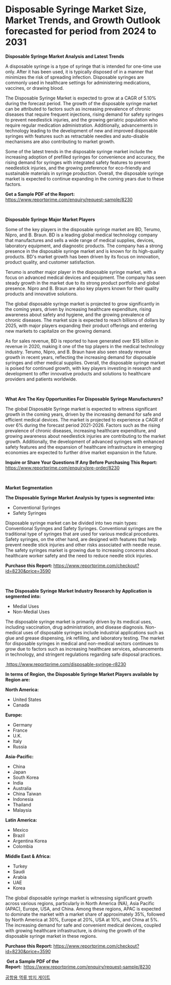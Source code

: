 <p><h1>Disposable Syringe Market Size, Market Trends, and Growth Outlook forecasted for period from 2024 to 2031</h1></p><p><strong>Disposable Syringe Market Analysis and Latest Trends</strong></p>
<p><p>A disposable syringe is a type of syringe that is intended for one-time use only. After it has been used, it is typically disposed of in a manner that minimizes the risk of spreading infection. Disposable syringes are commonly used in healthcare settings for administering medications, vaccines, or drawing blood.</p><p>The Disposable Syringe Market is expected to grow at a CAGR of 5.10% during the forecast period. The growth of the disposable syringe market can be attributed to factors such as increasing prevalence of chronic diseases that require frequent injections, rising demand for safety syringes to prevent needlestick injuries, and the growing geriatric population who require regular medication administration. Additionally, advancements in technology leading to the development of new and improved disposable syringes with features such as retractable needles and auto-disable mechanisms are also contributing to market growth.</p><p>Some of the latest trends in the disposable syringe market include the increasing adoption of prefilled syringes for convenience and accuracy, the rising demand for syringes with integrated safety features to prevent needlestick injuries, and the growing preference for eco-friendly and sustainable materials in syringe production. Overall, the disposable syringe market is expected to continue expanding in the coming years due to these factors.</p></p>
<p><strong>Get a Sample PDF of the Report:&nbsp;</strong> <a href="https://www.reportprime.com/enquiry/request-sample/8230">https://www.reportprime.com/enquiry/request-sample/8230</a></p>
<p>&nbsp;</p>
<p><strong>Disposable Syringe Major Market Players</strong></p>
<p><p>Some of the key players in the disposable syringe market are BD, Terumo, Nipro, and B. Braun. BD is a leading global medical technology company that manufactures and sells a wide range of medical supplies, devices, laboratory equipment, and diagnostic products. The company has a strong presence in the disposable syringe market and is known for its high-quality products. BD's market growth has been driven by its focus on innovation, product quality, and customer satisfaction.</p><p>Terumo is another major player in the disposable syringe market, with a focus on advanced medical devices and equipment. The company has seen steady growth in the market due to its strong product portfolio and global presence. Nipro and B. Braun are also key players known for their quality products and innovative solutions.</p><p>The global disposable syringe market is projected to grow significantly in the coming years, driven by increasing healthcare expenditure, rising awareness about safety and hygiene, and the growing prevalence of chronic diseases. The market size is expected to reach billions of dollars by 2025, with major players expanding their product offerings and entering new markets to capitalize on the growing demand.</p><p>As for sales revenue, BD is reported to have generated over $15 billion in revenue in 2020, making it one of the top players in the medical technology industry. Terumo, Nipro, and B. Braun have also seen steady revenue growth in recent years, reflecting the increasing demand for disposable syringes and other medical supplies. Overall, the disposable syringe market is poised for continued growth, with key players investing in research and development to offer innovative products and solutions to healthcare providers and patients worldwide.</p></p>
<p>&nbsp;</p>
<p><strong>What Are The Key Opportunities For Disposable Syringe Manufacturers?</strong></p>
<p><p>The global Disposable Syringe market is expected to witness significant growth in the coming years, driven by the increasing demand for safe and efficient medical devices. The market is projected to experience a CAGR of over 6% during the forecast period 2021-2026. Factors such as the rising prevalence of chronic diseases, increasing healthcare expenditure, and growing awareness about needlestick injuries are contributing to the market growth. Additionally, the development of advanced syringes with enhanced safety features and the expansion of healthcare infrastructure in emerging economies are expected to further drive market expansion in the future.</p></p>
<p><strong>Inquire or Share Your Questions If Any Before Purchasing This Report:</strong> <a href="https://www.reportprime.com/enquiry/pre-order/8230">https://www.reportprime.com/enquiry/pre-order/8230</a></p>
<p>&nbsp;</p>
<p><strong>Market Segmentation</strong></p>
<p><strong>The Disposable Syringe Market Analysis by types is segmented into:</strong></p>
<p><ul><li>Conventional Syringes</li><li>Safety Syringes</li></ul></p>
<p><p>Disposable syringe market can be divided into two main types: Conventional Syringes and Safety Syringes. Conventional syringes are the traditional type of syringes that are used for various medical procedures. Safety syringes, on the other hand, are designed with features that help prevent needle stick injuries and other risks associated with needle reuse. The safety syringes market is growing due to increasing concerns about healthcare worker safety and the need to reduce needle stick injuries.</p></p>
<p><strong>Purchase this Report:&nbsp;</strong><a href="https://www.reportprime.com/checkout?id=8230&price=3590">https://www.reportprime.com/checkout?id=8230&price=3590</a></p>
<p>&nbsp;</p>
<p><strong>The Disposable Syringe Market Industry Research by Application is segmented into:</strong></p>
<p><ul><li>Medial Uses</li><li>Non-Medial Uses</li></ul></p>
<p><p>The disposable syringe market is primarily driven by its medical uses, including vaccination, drug administration, and disease diagnosis. Non-medical uses of disposable syringes include industrial applications such as glue and grease dispensing, ink refilling, and laboratory testing. The market for disposable syringes in medical and non-medical sectors continues to grow due to factors such as increasing healthcare services, advancements in technology, and stringent regulations regarding safe disposal practices.</p></p>
<p><a href="https://www.reportprime.com/disposable-syringe-r8230">&nbsp;https://www.reportprime.com/disposable-syringe-r8230</a></p>
<p><strong>In terms of Region, the Disposable Syringe Market Players available by Region are:</strong></p>
<p>
    <p> <strong> North America: </strong>
        <ul>
            <li>United States</li>
            <li>Canada</li>
        </ul>
        </p> 
    <p> <strong> Europe: </strong>
        <ul>
            <li>Germany</li>
            <li>France</li>
            <li>U.K.</li>
            <li>Italy</li>
            <li>Russia</li>
        </ul>
        </p> 
    <p> <strong> Asia-Pacific: </strong>
        <ul>
            <li>China</li>
            <li>Japan</li>
            <li>South Korea</li>
            <li>India</li>
            <li>Australia</li>
            <li>China Taiwan</li>
            <li>Indonesia</li>
            <li>Thailand</li>
            <li>Malaysia</li>
        </ul>
        </p> 
    <p> <strong> Latin America: </strong>
        <ul>
            <li>Mexico</li>
            <li>Brazil</li>
            <li>Argentina Korea</li>
            <li>Colombia</li>
        </ul>
        </p> 
    <p> <strong> Middle East & Africa: </strong>
        <ul>
            <li>Turkey</li>
            <li>Saudi</li>
            <li>Arabia</li>
            <li>UAE</li>
            <li>Korea</li>
        </ul>
    </p>
    </p>
<p><p>The global disposable syringe market is witnessing significant growth across various regions, particularly in North America (NA), Asia Pacific (APAC), Europe, USA, and China. Among these regions, APAC is expected to dominate the market with a market share of approximately 35%, followed by North America at 30%, Europe at 20%, USA at 10%, and China at 5%. The increasing demand for safe and convenient medical devices, coupled with growing healthcare infrastructure, is driving the growth of the disposable syringe market in these regions.</p></p>
<p><strong>Purchase this Report: </strong><a href="https://www.reportprime.com/checkout?id=8230&price=3590">https://www.reportprime.com/checkout?id=8230&price=3590</a></p>
<p>&nbsp;<strong>Get a Sample PDF of the Report:&nbsp;&nbsp;</strong><a href="https://www.reportprime.com/enquiry/request-sample/8230">https://www.reportprime.com/enquiry/request-sample/8230</a></p>
<p><strong></strong></p>
<p><p><a href="https://github.com/mduzzalmduzzal601/Market-Research-Report-List-2/blob/main/5167237105357.md">공항용 역류 방지 게이트</a></p></p>